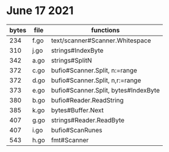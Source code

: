 # June 17 2021

bytes | file | functions
------|------|--------------------------------
234   | f.go | text/scanner#Scanner.Whitespace
310   | j.go | strings#IndexByte
342   | a.go | strings#SplitN
372   | c.go | bufio#Scanner.Split, n:=range
372   | d.go | bufio#Scanner.Split, n,r:=range
373   | e.go | bufio#Scanner.Split, bytes#IndexByte
380   | b.go | bufio#Reader.ReadString
385   | k.go | bytes#Buffer.Next
407   | g.go | strings#Reader.ReadByte
407   | i.go | bufio#ScanRunes
543   | h.go | fmt#Scanner
